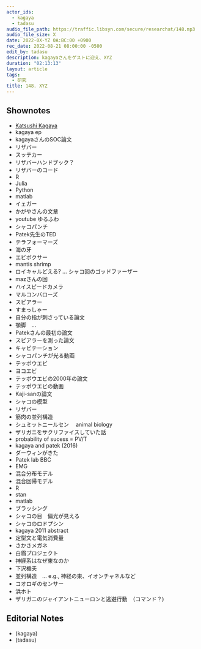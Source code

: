 ```yaml
---
actor_ids:
  - kagaya
  - tadasu
audio_file_path: https://traffic.libsyn.com/secure/researchat/148.mp3 
audio_file_size: X
date: 2022-0X-YZ 0A:BC:00 +0900
rec_date: 2022-08-21 08:00:00 -0500
edit_by: tadasu
description: kagayaさんをゲストに迎え、XYZ
duration: "02:13:13"
layout: article
tags:
  - 研究
title: 148. XYZ
---
```


## Shownotes
- [Katsushi Kagaya](https://twitter.com/katzkagaya)
- kagaya ep
- kagayaさんのSOC論文
- リザバー
- スッテカー
- リザバーハンドブック？	
- リザバーのコード
- R
- Julia
- Python
- matlab
- イェガー
- かがやさんの文章
- youtube ゆるふわ
- シャコパンチ
- Patek先生のTED
- テラフォーマーズ
- 海の牙
- エビボクサー
- mantis shrimp
- ロイキャルどえる? ... シャコ回のゴッドファーザー
- mazさんの回
- ハイスピードカメラ
- マルコンバローズ
- スピアラー
- すまっしゃー
- 自分の指が刺さっている論文
- 顎脚　... 
- Patekさんの最初の論文
- スピアラーを測った論文
- キャビテーション
- シャコパンチが光る動画
- テッポウエビ
- ヨコエビ
- テッポウエビの2000年の論文
- テッポウエビの動画
- Kaji-sanの論文
- シャコの模型
- リザバー
- 筋肉の並列構造
- シュミットニールセン　 animal biology	
- ザリガニをサクリファイスしていた話
- probability of sucess = PV/T
- kagaya and patek (2016)
- ダーウィンがきた
- Patek lab BBC
- EMG
- 混合分布モデル
- 混合回帰モデル
- R
- stan
- matlab
- ブラッシング
- シャコの目　偏光が見える
- シャコのロドプシン
- kagaya 2011 abstract
- 定型文と電気消費量
- さかさメガネ
- 白眉プロジェクト
- 神経系はなぜ東なのか
- 下沢楯夫
- 並列構造　… e.g., 神経の束、イオンチャネルなど
- コオロギのセンサー
- 浜ホト
- ザリガニのジャイアントニューロンと逃避行動　（コマンド？)

## Editorial Notes
- (kagaya)
- (tadasu)
